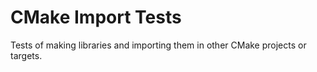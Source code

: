 # CMake Import Tests

Tests of making libraries and importing them in other CMake projects or
targets.


